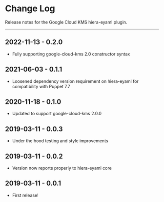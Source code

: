 # Change Log

Release notes for the Google Cloud KMS hiera-eyaml plugin.

---------------------------------------------------------
## 2022-11-13 - 0.2.0
  * Fully supporting google-cloud-kms 2.0 constructor syntax

## 2021-06-03 - 0.1.1
  * Loosened dependency version requirement on hiera-eyaml for compatibility with Puppet 7.7

## 2020-11-18 - 0.1.0
  * Updated to support google-cloud-kms 2.0.0

## 2019-03-11 - 0.0.3
  * Under the hood testing and style improvements 

## 2019-03-11 - 0.0.2
  * Version now reports properly to hiera-eyaml core

## 2019-03-11 - 0.0.1
  * First release!
